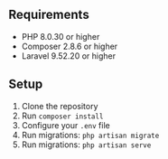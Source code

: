 ## Requirements

- PHP 8.0.30 or higher
- Composer 2.8.6 or higher
- Laravel 9.52.20 or higher

## Setup

1. Clone the repository
2. Run `composer install`
3. Configure your `.env` file
4. Run migrations: `php artisan migrate`
5. Run migrations: `php artisan serve`